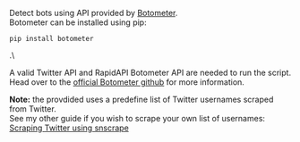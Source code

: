 Detect bots using API provided by [Botometer](https://botometer.osome.iu.edu/).\
Botometer can be installed using pip:
<pre><code>pip install botometer</code></pre>.\

A valid Twitter API and RapidAPI Botometer API are needed to run the script. Head over to the [official Botometer github](https://botometer.osome.iu.edu/) for more information.

**Note:** the provdided uses a predefine list of Twitter usernames scraped from Twitter.\
See my other guide if you wish to scrape your own list of usernames: [Scraping Twitter using snscrape](https://github.com/jesperjmb/Python-Scraping/tree/main/scraping-twitter)